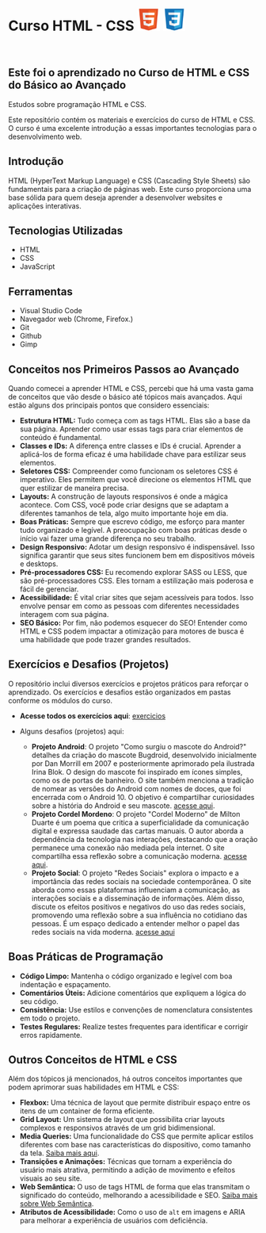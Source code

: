 <h1> Curso HTML - CSS  <img height="45" src="https://raw.githubusercontent.com/devicons/devicon/master/icons/html5/html5-original.svg"/> <img height="45" src="https://raw.githubusercontent.com/devicons/devicon/master/icons/css3/css3-original.svg"/> </h1>
<br>
<h2> Este foi o aprendizado no Curso de HTML e CSS do Básico ao Avançado </h2>
<p> Estudos sobre programação HTML e CSS. </p>

Este repositório contém os materiais e exercícios do curso de HTML e CSS. O curso é uma excelente introdução a essas importantes tecnologias para o desenvolvimento web.

## Introdução

HTML (HyperText Markup Language) e CSS (Cascading Style Sheets) são fundamentais para a criação de páginas web. Este curso proporciona uma base sólida para quem deseja aprender a desenvolver websites e aplicações interativas.

## Tecnologias Utilizadas

* HTML
* CSS
* JavaScript

## Ferramentas

* Visual Studio Code
* Navegador web (Chrome, Firefox.)
* Git
* Github
* Gimp

## Conceitos nos Primeiros Passos ao Avançado

Quando comecei a aprender HTML e CSS, percebi que há uma vasta gama de conceitos que vão desde o básico até tópicos mais avançados. Aqui estão alguns dos principais pontos que considero essenciais:

* **Estrutura HTML:** Tudo começa com as tags HTML. Elas são a base da sua página. Aprender como usar essas tags para criar elementos de conteúdo é fundamental.
* **Classes e IDs:** A diferença entre classes e IDs é crucial. Aprender a aplicá-los de forma eficaz é uma habilidade chave para estilizar seus elementos.
* **Seletores CSS:** Compreender como funcionam os seletores CSS é imperativo. Eles permitem que você direcione os elementos HTML que quer estilizar de maneira precisa.
* **Layouts:** A construção de layouts responsivos é onde a mágica acontece. Com CSS, você pode criar designs que se adaptam a diferentes tamanhos de tela, algo muito importante hoje em dia.
* **Boas Práticas:** Sempre que escrevo código, me esforço para manter tudo organizado e legível. A preocupação com boas práticas desde o início vai fazer uma grande diferença no seu trabalho.
* **Design Responsivo:** Adotar um design responsivo é indispensável. Isso significa garantir que seus sites funcionem bem em dispositivos móveis e desktops.
* **Pré-processadores CSS:** Eu recomendo explorar SASS ou LESS, que são pré-processadores CSS. Eles tornam a estilização mais poderosa e fácil de gerenciar.
* **Acessibilidade:** É vital criar sites que sejam acessíveis para todos. Isso envolve pensar em como as pessoas com diferentes necessidades interagem com sua página.
* **SEO Básico:** Por fim, não podemos esquecer do SEO! Entender como HTML e CSS podem impactar a otimização para motores de busca é uma habilidade que pode trazer grandes resultados.

## Exercícios e Desafios (Projetos)

O repositório inclui diversos exercícios e projetos práticos para reforçar o aprendizado. Os exercícios e desafios estão organizados em pastas conforme os módulos do curso.

* **Acesse todos os exercícios aqui**: [exercicios](https://github.com/daniel-pantoja/html-css/tree/main/exerc%C3%ADcios "Link Para os Exercícios")

* Alguns desafios (projetos) aqui:
  - **Projeto Android**: O projeto "Como surgiu o mascote do Android?" detalhes da criação do mascote Bugdroid, desenvolvido inicialmente por Dan Morrill em 2007 e posteriormente aprimorado pela ilustrada Irina Blok. O design do mascote foi inspirado em ícones simples, como os de portas de banheiro. O site também menciona a tradição de nomear as versões do Android com nomes de doces, que foi encerrada com o Android 10. O objetivo é compartilhar curiosidades sobre a história do Android e seu mascote. [acesse aqui](https://daniel-pantoja.github.io/projeto-android/ "Link Projeto Android").
  - **Projeto Cordel Mordeno**: O projeto "Cordel Moderno" de Milton Duarte é um poema que critica a superficialidade da comunicação digital e expressa saudade das cartas manuais. O autor aborda a dependência da tecnologia nas interações, destacando que a oração permanece uma conexão não mediada pela internet. O site compartilha essa reflexão sobre a comunicação moderna. [acesse aqui](https://daniel-pantoja.github.io/html-css/desafios/d012/index.html "Link Projeto Cordel").
  - **Projeto Social**: O projeto "Redes Sociais" explora o impacto e a importância das redes sociais na sociedade contemporânea. O site aborda como essas plataformas influenciam a comunicação, as interações sociais e a disseminação de informações. Além disso, discute os efeitos positivos e negativos do uso das redes sociais, promovendo uma reflexão sobre a sua influência no cotidiano das pessoas. É um espaço dedicado a entender melhor o papel das redes sociais na vida moderna. [acesse aqui](# "Link Projeto Social")

## Boas Práticas de Programação

* **Código Limpo:** Mantenha o código organizado e legível com boa indentação e espaçamento.
* **Comentários Úteis:** Adicione comentários que expliquem a lógica do seu código.
* **Consistência:** Use estilos e convenções de nomenclatura consistentes em todo o projeto.
* **Testes Regulares:** Realize testes frequentes para identificar e corrigir erros rapidamente.

## Outros Conceitos de HTML e CSS

Além dos tópicos já mencionados, há outros conceitos importantes que podem aprimorar suas habilidades em HTML e CSS:

* **Flexbox:** Uma técnica de layout que permite distribuir espaço entre os itens de um container de forma eficiente.
* **Grid Layout:** Um sistema de layout que possibilita criar layouts complexos e responsivos através de um grid bidimensional.
* **Media Queries:** Uma funcionalidade do CSS que permite aplicar estilos diferentes com base nas características do dispositivo, como tamanho da tela. [Saiba mais aqui](https://www.w3schools.com/css/css3_mediaqueries_ex.asp "Documentação sobre Media Queries").
* **Transições e Animações:** Técnicas que tornam a experiência do usuário mais atrativa, permitindo a adição de movimento e efeitos visuais ao seu site.
* **Web Semântica:** O uso de tags HTML de forma que elas transmitam o significado do conteúdo, melhorando a acessibilidade e SEO.  [Saiba mais sobre Web Semântica](https://www.w3schools.com/html/html5_semantic_elements.asp "Documentação sobre Web Semântica").
* **Atributos de Acessibilidade:** Como o uso de `alt` em imagens e ARIA para melhorar a experiência de usuários com deficiência.
